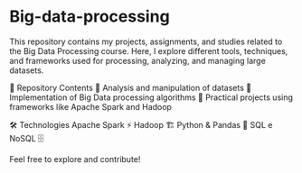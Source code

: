 # Big-data-processing

This repository contains my projects, assignments, and studies related to the Big Data Processing course. Here, I explore different tools, techniques, and frameworks used for processing, analyzing, and managing large datasets.

📌 Repository Contents
🔹 Analysis and manipulation of datasets
🔹 Implementation of Big Data processing algorithms
🔹 Practical projects using frameworks like Apache Spark and Hadoop


🛠 Technologies 
Apache Spark ⚡
Hadoop 🏗️
Python & Pandas 🐍
SQL e NoSQL 🗄️


Feel free to explore and contribute! 

